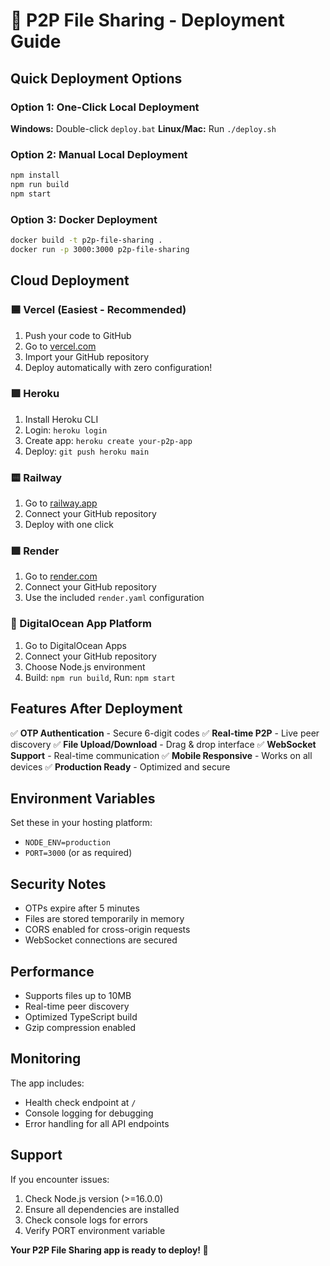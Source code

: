 # 🚀 P2P File Sharing - Deployment Guide

## Quick Deployment Options

### Option 1: One-Click Local Deployment
**Windows:** Double-click `deploy.bat`
**Linux/Mac:** Run `./deploy.sh`

### Option 2: Manual Local Deployment
```bash
npm install
npm run build
npm start
```

### Option 3: Docker Deployment
```bash
docker build -t p2p-file-sharing .
docker run -p 3000:3000 p2p-file-sharing
```

## Cloud Deployment

### 🟦 Vercel (Easiest - Recommended)
1. Push your code to GitHub
2. Go to [vercel.com](https://vercel.com)
3. Import your GitHub repository
4. Deploy automatically with zero configuration!

### 🟪 Heroku
1. Install Heroku CLI
2. Login: `heroku login`
3. Create app: `heroku create your-p2p-app`
4. Deploy: `git push heroku main`

### 🟨 Railway
1. Go to [railway.app](https://railway.app)
2. Connect your GitHub repository
3. Deploy with one click

### 🟩 Render
1. Go to [render.com](https://render.com)
2. Connect your GitHub repository
3. Use the included `render.yaml` configuration

### 🔵 DigitalOcean App Platform
1. Go to DigitalOcean Apps
2. Connect your GitHub repository
3. Choose Node.js environment
4. Build: `npm run build`, Run: `npm start`

## Features After Deployment

✅ **OTP Authentication** - Secure 6-digit codes
✅ **Real-time P2P** - Live peer discovery
✅ **File Upload/Download** - Drag & drop interface
✅ **WebSocket Support** - Real-time communication
✅ **Mobile Responsive** - Works on all devices
✅ **Production Ready** - Optimized and secure

## Environment Variables

Set these in your hosting platform:
- `NODE_ENV=production`
- `PORT=3000` (or as required)

## Security Notes

- OTPs expire after 5 minutes
- Files are stored temporarily in memory
- CORS enabled for cross-origin requests
- WebSocket connections are secured

## Performance

- Supports files up to 10MB
- Real-time peer discovery
- Optimized TypeScript build
- Gzip compression enabled

## Monitoring

The app includes:
- Health check endpoint at `/`
- Console logging for debugging
- Error handling for all API endpoints

## Support

If you encounter issues:
1. Check Node.js version (>=16.0.0)
2. Ensure all dependencies are installed
3. Check console logs for errors
4. Verify PORT environment variable

**Your P2P File Sharing app is ready to deploy! 🎉**
